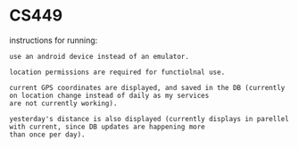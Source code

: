 # CS449

instructions for running:

	use an android device instead of an emulator.
	
	location permissions are required for functiolnal use.

	current GPS coordinates are displayed, and saved in the DB (currently on location change instead of daily as my services
	are not currently working).

	yesterday's distance is also displayed (currently displays in parellel with current, since DB updates are happening more
	than once per day).
